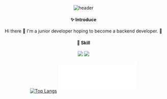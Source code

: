 <!--
### Hi there 👋 I'm a junior developer hoping to become a backend developer. 🌱

Hi there! 👋 I'm a junior developer hoping to become a backend developer.🌱

💪 Skills

-->

<div align=center>

![header](https://capsule-render.vercel.app/api?type=wave&color=auto&height=300&section=header&text=Hi!%20I'm%20Hyuna&fontSize=70)

#### <div align=center>:sparkles: **Introduce**</div>
<div align=center>Hi there 👋 I'm a junior developer hoping to become a backend developer. 🌱</div>

#### <div align=center>:muscle: **Skill**</div>


<div align=center><img src="https://img.shields.io/badge/Java-007396?style=flat&logo=Java&logoColor=white"/>
<img src="https://img.shields.io/badge/springboot-6DB33F?style=flat&logo=springboot&logoColor=white"/>
</div>


[![Top Langs](https://github-readme-stats.vercel.app/api/top-langs/?username=10Hyuna&layout=compact)](https://github.com/10Hyuna/github-readme-stats)
<img src="https://raw.githubusercontent.com/dkssud8150/github-stats-transparent/output/generated/languages.svg" width="49.2%" />

</div>
